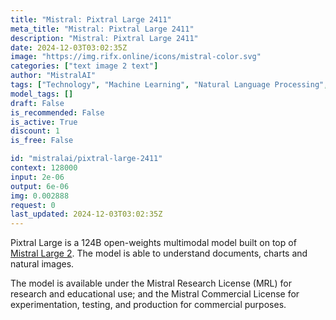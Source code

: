 ```yaml
---
title: "Mistral: Pixtral Large 2411"
meta_title: "Mistral: Pixtral Large 2411"
description: "Mistral: Pixtral Large 2411"
date: 2024-12-03T03:02:35Z
image: "https://img.rifx.online/icons/mistral-color.svg"
categories: ["text image 2 text"]
author: "MistralAI"
tags: ["Technology", "Machine Learning", "Natural Language Processing", "Computer Vision", "Data Science"]
model_tags: []
draft: False
is_recommended: False
is_active: True
discount: 1
is_free: False

id: "mistralai/pixtral-large-2411"
context: 128000
input: 2e-06
output: 6e-06
img: 0.002888
request: 0
last_updated: 2024-12-03T03:02:35Z
---
```


Pixtral Large is a 124B open-weights multimodal model built on top of [Mistral Large 2](/mistralai/mistral-large-2411). The model is able to understand documents, charts and natural images.

The model is available under the Mistral Research License (MRL) for research and educational use; and the Mistral Commercial License for experimentation, testing, and production for commercial purposes.



